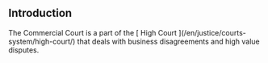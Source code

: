 ##  Introduction

The Commercial Court is a part of the [ High Court ](/en/justice/courts-
system/high-court/) that deals with business disagreements and high value
disputes.
